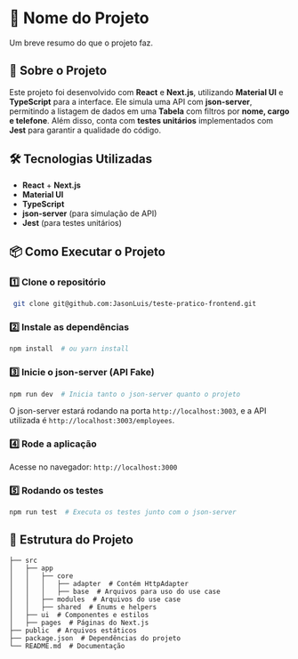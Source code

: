 # 📌 Nome do Projeto

Um breve resumo do que o projeto faz.

## 🚀 Sobre o Projeto

Este projeto foi desenvolvido com **React** e **Next.js**, utilizando **Material UI** e **TypeScript** para a interface. Ele simula uma API com **json-server**, permitindo a listagem de dados em uma **Tabela** com filtros por **nome, cargo e telefone**. Além disso, conta com **testes unitários** implementados com **Jest** para garantir a qualidade do código.

## 🛠 Tecnologias Utilizadas

- **React** + **Next.js**
- **Material UI**
- **TypeScript**
- **json-server** (para simulação de API)
- **Jest** (para testes unitários)

## 📦 Como Executar o Projeto

### 1️⃣ Clone o repositório

```sh
 git clone git@github.com:JasonLuis/teste-pratico-frontend.git
```

### 2️⃣ Instale as dependências

```sh
npm install  # ou yarn install
```

### 3️⃣ Inicie o json-server (API Fake)

```sh
npm run dev  # Inicia tanto o json-server quanto o projeto
```

O json-server estará rodando na porta `http://localhost:3003`, e a API utilizada é `http://localhost:3003/employees`.

### 4️⃣ Rode a aplicação

Acesse no navegador: `http://localhost:3000`

### 5️⃣ Rodando os testes

```sh
npm run test  # Executa os testes junto com o json-server
```

## 📂 Estrutura do Projeto

```
├── src
│   ├── app
│   │   ├── core
│   │   │   ├── adapter  # Contém HttpAdapter
│   │   │   ├── base  # Arquivos para uso do use case
│   │   ├── modules  # Arquivos do use case
│   │   ├── shared  # Enums e helpers
│   ├── ui  # Componentes e estilos
│   ├── pages  # Páginas do Next.js
├── public  # Arquivos estáticos
├── package.json  # Dependências do projeto
└── README.md  # Documentação
```

